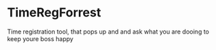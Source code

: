 # TimeRegForrest
Time registration tool, that pops up and and ask what you are dooing to keep youre boss happy

